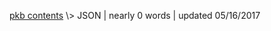 <p class="path"><a href="../pkb.html">pkb contents</a> \> JSON | nearly 0 words | updated 05/16/2017</p><div class="TOC"></div>
